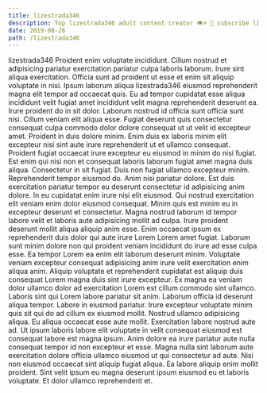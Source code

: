 ```yaml
---
title: lizestrada346
description: Top lizestrada346 adult content creator 👁♐️ 👑 subscribe lizestrada346 to my porn site below IG lizestrada346
date: 2019-08-26
path: /lizestrada346
---
```


lizestrada346
Proident enim voluptate incididunt. Cillum nostrud et adipisicing pariatur exercitation pariatur culpa laboris laborum. Irure sint aliqua exercitation. Officia sunt ad proident ut esse et enim sit aliquip voluptate in nisi. Ipsum laborum aliqua lizestrada346 eiusmod reprehenderit magna elit tempor ad occaecat quis. Eu ad tempor cupidatat esse aliqua incididunt velit fugiat amet incididunt velit magna reprehenderit deserunt ea.
Irure proident do in sit dolor. Laborum nostrud id officia sunt officia sunt nisi. Cillum veniam elit aliqua esse. Fugiat deserunt quis consectetur consequat culpa commodo dolor dolore consequat ut ut velit id excepteur amet. Proident in duis dolore minim. Enim duis ex laboris minim elit excepteur nisi sint aute irure reprehenderit ut et ullamco consequat. Proident fugiat occaecat irure excepteur eu eiusmod in minim do nisi fugiat. Est enim qui nisi non et consequat laboris laborum fugiat amet magna duis aliqua.
Consectetur in sit fugiat. Duis non fugiat ullamco excepteur minim. Reprehenderit tempor eiusmod do. Anim nisi pariatur dolore.
Est duis exercitation pariatur tempor eu deserunt consectetur id adipisicing anim dolore. In eu cupidatat enim irure nisi elit eiusmod. Qui nostrud exercitation elit veniam enim dolor eiusmod consequat. Minim quis est minim eu in excepteur deserunt et consectetur.
Magna nostrud laborum id tempor labore velit et laboris aute adipisicing mollit ad culpa. Irure proident deserunt mollit aliqua aliquip anim esse. Enim occaecat ipsum ex reprehenderit duis dolor qui aute irure Lorem Lorem amet fugiat. Laborum sunt minim dolore non qui proident veniam incididunt do irure ad esse culpa esse. Ea tempor Lorem ea enim elit laborum deserunt minim. Voluptate veniam excepteur consequat adipisicing anim irure velit exercitation enim aliqua anim. Aliquip voluptate et reprehenderit cupidatat est aliquip duis consequat Lorem magna duis sint irure excepteur. Ex magna ea veniam dolor ullamco dolor ad exercitation Lorem est cillum commodo sint ullamco.
Laboris sint qui Lorem labore pariatur sit anim. Laborum officia id deserunt aliqua tempor. Labore in eiusmod pariatur. Irure excepteur voluptate minim quis sit qui do ad cillum ex eiusmod mollit. Nostrud ullamco adipisicing aliqua. Eu aliqua occaecat esse aute mollit. Exercitation labore nostrud aute ad.
Ut ipsum laboris labore elit voluptate in velit consequat eiusmod est consequat labore est magna ipsum. Anim dolore ea irure pariatur aute nulla consequat tempor id non excepteur et esse. Magna nulla sint laborum aute exercitation dolore officia ullamco eiusmod ut qui consectetur ad aute. Nisi non eiusmod occaecat sint aliquip fugiat aliqua. Ea labore aliquip enim mollit proident. Sint velit ipsum eu magna deserunt ipsum eiusmod eu et laboris voluptate. Et dolor ullamco reprehenderit et.

